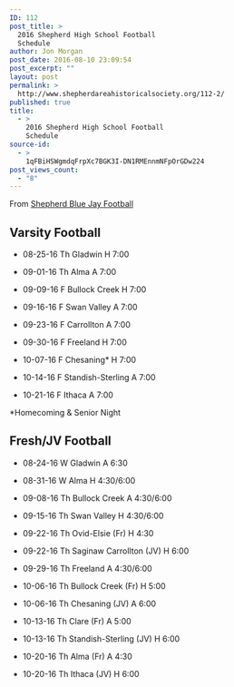 ```yaml
---
ID: 112
post_title: >
  2016 Shepherd High School Football
  Schedule
author: Jon Morgan
post_date: 2016-08-10 23:09:54
post_excerpt: ""
layout: post
permalink: >
  http://www.shepherdareahistoricalsociety.org/112-2/
published: true
title:
  - >
    2016 Shepherd High School Football
    Schedule
source-id:
  - >
    1qFBiHSWgmdqFrpXc7BGK3I-DN1RMEnnmNFpOrGDw224
post_views_count:
  - "8"
---
```

From [Shepherd Blue Jay Football](https://www.facebook.com/shepherdfootball/posts/583499215158907)

## Varsity Football

* 08-25-16 Th Gladwin H 7:00

* 09-01-16 Th Alma A 7:00

* 09-09-16 F Bullock Creek H 7:00

* 09-16-16 F Swan Valley A 7:00

* 09-23-16 F Carrollton A 7:00

* 09-30-16 F Freeland H 7:00

* 10-07-16 F Chesaning* H 7:00

* 10-14-16 F Standish-Sterling A 7:00

* 10-21-16 F Ithaca A 7:00

*Homecoming &amp; Senior Night

## Fresh/JV Football

* 08-24-16 W Gladwin A 6:30

* 08-31-16 W Alma H 4:30/6:00

* 09-08-16 Th Bullock Creek A 4:30/6:00

* 09-15-16 Th Swan Valley H 4:30/6:00

* 09-22-16 Th Ovid-Elsie (Fr) H 4:30

* 09-22-16 Th Saginaw Carrollton (JV) H 6:00

* 09-29-16 Th Freeland A 4:30/6:00

* 10-06-16 Th Bullock Creek (Fr) H 5:00

* 10-06-16 Th Chesaning (JV) A 6:00

* 10-13-16 Th Clare (Fr) A 5:00

* 10-13-16 Th Standish-Sterling (JV) H 6:00

* 10-20-16 Th Alma (Fr) A 4:30

* 10-20-16 Th Ithaca (JV) H 6:00